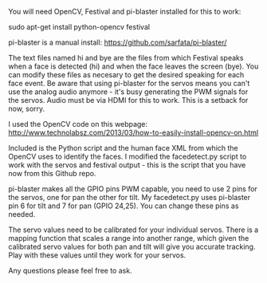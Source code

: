 You will need OpenCV, Festival and pi-blaster installed for this to work:

sudo apt-get install python-opencv festival

pi-blaster is a manual install: https://github.com/sarfata/pi-blaster/

The text files named hi and bye are the files from which Festival speaks
when a face is detected (hi) and when the face leaves the screen (bye).
You can modify these files as necesary to get the desired speaking for
each face event.  Be aware that using pi-blaster for the servos means
you can't use the analog audio anymore - it's busy generating the PWM
signals for the servos.  Audio must be via HDMI for this to work.  This
is a setback for now, sorry.

I used the OpenCV code on this webpage: 
http://www.technolabsz.com/2013/03/how-to-easily-install-opencv-on.html

Included is the Python script and the human face XML from which the
OpenCV uses to identify the faces.  I modified the facedetect.py script
to work with the servos and festival output - this is the script that
you have now from this Github repo.

pi-blaster makes all the GPIO pins PWM capable, you need to use 2 pins
for the servos, one for pan the other for tilt.  My facedetect.py uses
pi-blaster pin 6 for tilt and 7 for pan (GPIO 24,25).  You can change
these pins as needed.

The servo values need to be calibrated for your individual servos.
There is a mapping function that scales a range into another range,
which given the calibrated servo values for both pan and tilt will
give you accurate tracking.  Play with these values until they work
for your servos.

Any questions please feel free to ask.

